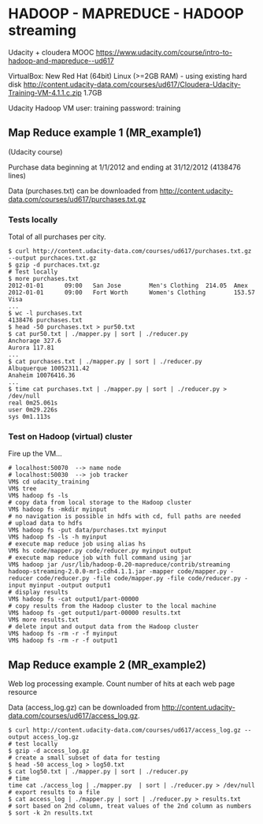 # HADOOP - MAPREDUCE - HADOOP streaming

Udacity + cloudera MOOC <https://www.udacity.com/course/intro-to-hadoop-and-mapreduce--ud617>

VirtualBox: New Red Hat (64bit) Linux (>=2GB RAM) - using existing hard disk <http://content.udacity-data.com/courses/ud617/Cloudera-Udacity-Training-VM-4.1.1.c.zip> 1.7GB

   Udacity Hadoop VM
   user: training
   password: training

## Map Reduce example 1 (MR_example1)

(Udacity course)

Purchase data beginning at 1/1/2012 and ending at 31/12/2012  (4138476 lines)

Data (purchases.txt) can be downloaded from <http://content.udacity-data.com/courses/ud617/purchases.txt.gz>


### Tests locally

Total of all purchases per city.

```{sh}
$ curl http://content.udacity-data.com/courses/ud617/purchases.txt.gz --output purchaces.txt.gz
$ gzip -d purchaces.txt.gz
# Test locally
$ more purchases.txt
2012-01-01      09:00   San Jose        Men's Clothing  214.05  Amex
2012-01-01      09:00   Fort Worth      Women's Clothing        153.57  Visa
...
$ wc -l purchases.txt
4138476 purchases.txt
$ head -50 purchases.txt > pur50.txt
$ cat pur50.txt | ./mapper.py | sort | ./reducer.py
Anchorage 327.6
Aurora 117.81
...
$ cat purchases.txt | ./mapper.py | sort | ./reducer.py
Albuquerque 10052311.42
Anaheim 10076416.36
...
$ time cat purchases.txt | ./mapper.py | sort | ./reducer.py > /dev/null
real 0m25.061s
user 0m29.226s
sys 0m1.113s
```

### Test on Hadoop (virtual) cluster

Fire up the VM...

```{sh}
# localhost:50070  --> name node
# localhost:50030  --> job tracker
VM$ cd udacity_training
VM$ tree
VM$ hadoop fs -ls
# copy data from local storage to the Hadoop cluster
VM$ hadoop fs -mkdir myinput
# no navigation is possible in hdfs with cd, full paths are needed
# upload data to hdfs
VM$ hadoop fs -put data/purchases.txt myinput
VM$ hadoop fs -ls -h myinput
# execute map reduce job using alias hs
VM$ hs code/mapper.py code/reducer.py myinput output
# execute map reduce job with full command using jar
VM$ hadoop jar /usr/lib/hadoop-0.20-mapreduce/contrib/streaming hadoop-streaming-2.0.0-mr1-cdh4.1.1.jar -mapper code/mapper.py -reducer code/reducer.py -file code/mapper.py -file code/reducer.py -input myinput -output output1
# display results
VM$ hadoop fs -cat output1/part-00000
# copy results from the Hadoop cluster to the local machine
VM$ hadoop fs -get output1/part-00000 results.txt
VM$ more results.txt
# delete input and output data from the Hadoop cluster
VM$ hadoop fs -rm -r -f myinput
VM$ hadoop fs -rm -r -f output1
```

## Map Reduce example 2 (MR_example2)

Web log processing example. Count number of hits at each web page resource

Data (access_log.gz) can be downloaded from <http://content.udacity-data.com/courses/ud617/access_log.gz>.

```{sh}
$ curl http://content.udacity-data.com/courses/ud617/access_log.gz --output access_log.gz
# test locally
$ gzip -d access_log.gz
# create a small subset of data for testing
$ head -50 access_log > log50.txt
$ cat log50.txt | ./mapper.py | sort | ./reducer.py
# time
time cat ./access_log | ./mapper.py  | sort | ./reducer.py > /dev/null
# export results to a file
$ cat access_log | ./mapper.py | sort | ./reducer.py > results.txt
# sort based on 2nd column, treat values of the 2nd column as numbers
$ sort -k 2n results.txt
```

<!-- 
	// connect from the host (computer that hosts the VM) to the VM
	$ ssh training@XXX.XXX.XXX.XXX
	// copy data from the VM to the host
	$ scp training@XXX.XXX.XXX.XXX:/home/training/udacity_training/data/purchases.txt . -->
